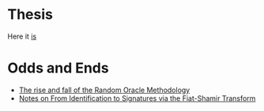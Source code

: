 # Thesis
Here it [is](https://github.com/vglazer/thesis/blob/master/body/ut-thesis.pdf)

# Odds and Ends
* [The rise and fall of the Random Oracle Methodology](https://github.com/vglazer/thesis/blob/master/plan.pdf)
* [Notes on From Identification to Signatures via the Fiat-Shamir Transform](https://github.com/vglazer/thesis/blob/master/notes_on_papers/FromIdentificationToSignatures/notes.pdf)
